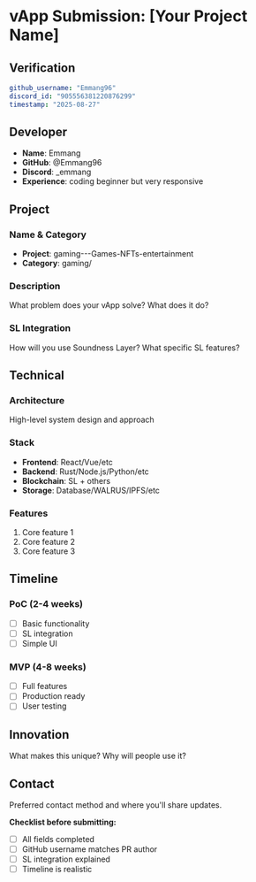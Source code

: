 # vApp Submission: [Your Project Name]

## Verification
```yaml
github_username: "Emmang96"
discord_id: "905556381220876299"
timestamp: "2025-08-27"
```

## Developer
- **Name**: Emmang
- **GitHub**: @Emmang96
- **Discord**: _emmang
- **Experience**: coding beginner but very responsive

## Project

### Name & Category
- **Project**: gaming---Games-NFTs-entertainment
- **Category**: gaming/

### Description
What problem does your vApp solve? What does it do?

### SL Integration  
How will you use Soundness Layer? What specific SL features?

## Technical

### Architecture
High-level system design and approach

### Stack
- **Frontend**: React/Vue/etc
- **Backend**: Rust/Node.js/Python/etc  
- **Blockchain**: SL + others
- **Storage**: Database/WALRUS/IPFS/etc

### Features
1. Core feature 1
2. Core feature 2  
3. Core feature 3

## Timeline

### PoC (2-4 weeks)
- [ ] Basic functionality
- [ ] SL integration
- [ ] Simple UI

### MVP (4-8 weeks)  
- [ ] Full features
- [ ] Production ready
- [ ] User testing

## Innovation
What makes this unique? Why will people use it?

## Contact
Preferred contact method and where you'll share updates.


**Checklist before submitting:**
- [ ] All fields completed
- [ ] GitHub username matches PR author  
- [ ] SL integration explained
- [ ] Timeline is realistic
